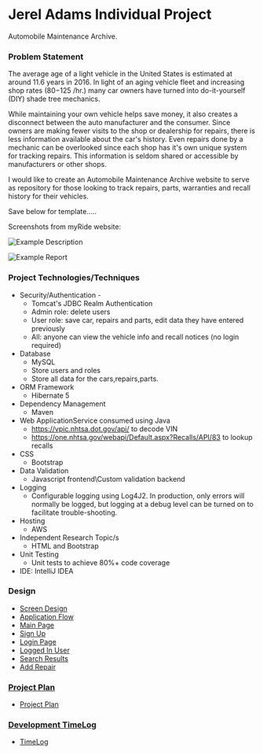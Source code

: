 # Jerel Adams Individual Project

Automobile Maintenance Archive.

### Problem Statement

The average age of a light vehicle in the United States is estimated at around 11.6 years in 2016. In light of an aging vehicle fleet and increasing shop rates ($80-$125 /hr.) many car owners have turned into do-it-yourself (DIY) shade tree mechanics.

While maintaining your own vehicle helps save money, it also creates a disconnect between the auto manufacturer and the consumer. Since owners are making fewer visits to the shop or dealership for repairs, there is less information available about the car's history. Even repairs done by a mechanic can be overlooked since each shop has it's own unique system for tracking repairs. This information is seldom shared or accessible by manufacturers or other shops.

I would like to create an Automobile Maintenance Archive website to serve as repository for those looking to track repairs, parts, warranties and recall history for their vehicles.


Save below for template.....

Screenshots from myRide website:

![Example Description](images/Example.png)

![Example Report](images/Example.png)


### Project Technologies/Techniques

* Security/Authentication -
  * Tomcat's JDBC Realm Authentication
  * Admin role: delete users
  * User role: save car, repairs and parts, edit data they have entered previously
  * All: anyone can view the vehicle info and recall notices (no login required)
* Database
  * MySQL
  * Store users and roles
  * Store all data for the cars,repairs,parts.
* ORM Framework
  * Hibernate 5
* Dependency Management
  * Maven
* Web ApplicationService consumed using Java
  * https://vpic.nhtsa.dot.gov/api/ to decode VIN
  * https://one.nhtsa.gov/webapi/Default.aspx?Recalls/API/83 to lookup recalls
* CSS
  * Bootstrap
* Data Validation
  * Javascript frontend\Custom validation backend
* Logging
  * Configurable logging using Log4J2. In production, only errors will normally be logged, but logging at a debug level can be turned on to facilitate trouble-shooting.
* Hosting
  * AWS
* Independent Research Topic/s
  * HTML and Bootstrap
* Unit Testing
  * Unit tests to achieve 80%+ code coverage
* IDE: IntelliJ IDEA


### Design

* [Screen Design](DesignDocuments/WireFrames/Main.png)
* [Application Flow](DesignDocuments/applicationFlow.md)
* [Main Page](Images/Main.png)
* [Sign Up](Images/SignUp.png)
* [Login Page](Images/Login.png)
* [Logged In User](Images/LoggedInUser.png)
* [Search Results](Images/SearchResults.png)
* [Add Repair](Images/AddRepair.png)

### [Project Plan](ProjectPlan.md)

* [Project Plan](ProjectPlan.md)

### [Development TimeLog](TimeLog.md)

* [TimeLog](TimeLog.md)
